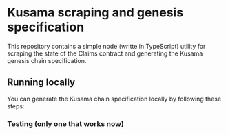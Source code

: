 # Kusama scraping and genesis specification

This repository contains a simple node (writte in TypeScript) utility for scraping the state of the Claims contract and generating the Kusama genesis chain specification.

## Running locally

You can generate the Kusama chain specification locally by following these steps:

### Testing (only one that works now)

